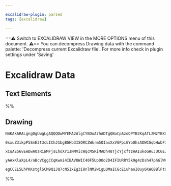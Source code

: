 ```yaml
---

excalidraw-plugin: parsed
tags: [excalidraw]

---
```

==⚠  Switch to EXCALIDRAW VIEW in the MORE OPTIONS menu of this document. ⚠== You can decompress Drawing data with the command palette: 'Decompress current Excalidraw file'. For more info check in plugin settings under 'Saving'


# Excalidraw Data
## Text Elements
%%
## Drawing
```compressed-json
N4KAkARALgngDgUwgLgAQQQDwMYEMA2AlgCYBOuA7hADTgQBuCpAzoQPYB2KqATLZMzYBXUtiRoIACyhQ4zZAHoFAc0JRJQgEYA6bGwC2CgF7N6hbEcK4OCtptbErHALRY8RMpWdx8Q1TdIEfARcZgRmBShcZQUebQBmbQAGGjoghH0EDihmbgBtcDBQMBKIEm4IADMAYQA5ADYKAGkkqCEkmAAVACUAFgQARwAhTQBRbE7UkshYRArA7CiOZWCp

0sxuZ3ikpP5SmE3t3cLIChJ1bgBGHb3ISQRCZWkrm5OIaxXxVGPpiGYoUhsADWCGqbHwbFIFQAxJcEHC4WtIJpcNggcpAUIOMQwRCoRIAdZmHBcIFskiqoR8PgAMqwVYSQQeCn/QEggDq50k3D4b1ZwIQdJgDPQTPKtwgmKeHHCuTQP1KbBJ2DUBzQ1wVkAxwjgAEliHLUHkALoSyrkTL67gcITUiWEbFYCq4FISzHYmXMQ3FX6zL7xE4AXwlYQQ

xCuAE56vEeDwAOzRiWMFjsLhoXr1JNMVicWqcMSRiMADh48TjcYjcftzAAIukoGHuJUCGEJZphNjRsFMtlDTa7W8hHBiLgG+H1XHS/Ei5d4gBWItJepziVEDhA622/CrthoxtoZv4MKFQPgU10XBwOB00dfH3Qe6ZCpEJ5QNYMQgIChDVHo9048FIRhSoQNA99sBEMkoF1Bt9DpNlQUA/F0FheE0PAyCsmg2CfzRbUsQAvEKkJDhiVJLCMNIKCYI

yAAxKlaXpL4/nBcVCggCCqKwmi4IBAVOWIC40F5UpOOo2D4IFIURRY5k9g4zDsh47phGlWVuAVBSuKU2CAHllVVF5NLE7jYNozgoFo3B9CpNVUBXdiTJ0uiLJpQgjC+HhjMU7CMk6LAoAAQRfNN0GCSo33kpzfN40kgqotgKHuXBx1Qftt0cnyeNGbFAoSpKQlS958vfZhsEBakAA1uATONtDjBzSjKir8AATW4Zc6ojCMeEuIsGvkow2AMbgfUg

egCCEL5LhPKKstglSCM9Q1JQ7cN5IxEg3I8nlNM2wigLQMaICGcEiuhaoI0uy6KW6BBlFtUkYVGGsXpeiBZsy7SoEkkF9KgVM+y3eS4ECMxhGYABxUgtvcr50vk81rIQO7HRh5ZRreLJcE0YJUoBKaJWwIg4G4AmEAlDhkbJ0hCbeYQoDXL5yc+xVNAAKwQRZmBpKm4AAWTYYgEBynG8abFsEHAYM6EqKlwlG09AyAA=
```
%%